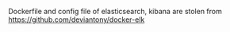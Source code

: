 Dockerfile and config file of elasticsearch, kibana are stolen from https://github.com/deviantony/docker-elk
